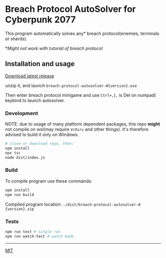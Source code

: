 # Breach Protocol AutoSolver for Cyberpunk 2077

This program automatically solves any\* breach protocol(enemies, terminals or shards).

\*_Might not work with tutorial of breach protocol_

## Installation and usage

[Download latest release](https://github.com/marcincichocki/breach-protocol-autosolver/releases/latest)

unzip it, and launch `breach-protocol-autosolver-#{version}.exe`

Then enter breach protocol minigame and use `Ctrl+,`(`,` is Del on numpad) keybind to launch autosolver.

### Development

NOTE: due to usage of many platform dependent packages, this repo **might** not compile on wsl(may require `VcXsrv` and other things). It's therefore advised to build it only on Windows.

```bash
# clone or download repo, then:
npm install
npx tsc
node dist/index.js
```

### Build

To compile program use these commands:

```bash
npm install
npm run build
```

Compiled program location: `./dist/breach-protocol-autosolver-#{version}.zip`

### Tests

```bash
npm run test # single run
npm run watch-test # watch mode
```

---

[MIT](./LICENSE.md)
